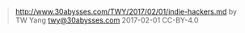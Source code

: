 ﻿> http://www.30abysses.com/TWY/2017/02/01/indie-hackers.md
> by TW Yang <twy@30abysses.com> 2017-02-01 CC-BY-4.0

#
